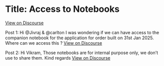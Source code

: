 # Title: Access to Notebooks
[View on Discourse](https://discourse.onlinedegree.iitm.ac.in/t/access-to-notebooks/166100)

Post 1: Hi @Jivraj & @carlton I was wondering if we can have access to the companion notebook for the application for order built on 31st Jan 2025. Where can we access this ?
[View on Discourse](https://discourse.onlinedegree.iitm.ac.in/t/access-to-notebooks/166100/1)


Post 2: Hi Vikram, Those notebooks are for internal purpose only, we don’t use to share them. Kind regards
[View on Discourse](https://discourse.onlinedegree.iitm.ac.in/t/access-to-notebooks/166100/2)


